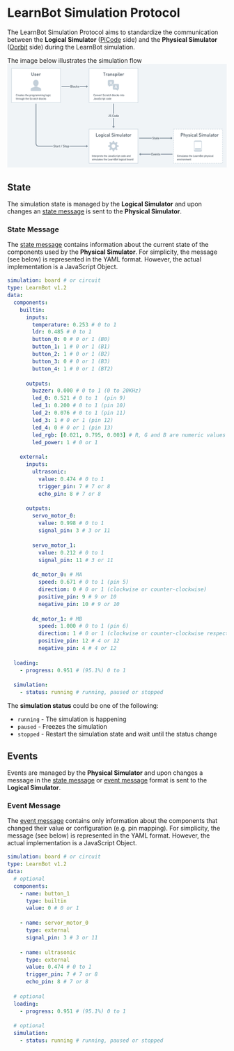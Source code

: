 # LearnBot Simulation Protocol

The LearnBot Simulation Protocol aims to standardize the communication between the **Logical Simulator** ([PiCode](https://picode.com.br) side) and the **Physical Simulator** ([Oorbit](https://oorbit.com.br) side) during the LearnBot simulation.

The image below illustrates the simulation flow
![Simulation Flow](./assets/code-simulation-flow.png)

## State

The simulation state is managed by the **Logical Simulator** and upon changes an [state message](#state-message) is sent to the **Physical Simulator**.

### State Message

The [state message](#state-message) contains information about the current state of the components used by the **Physical Simulator**. For simplicity, the message (see below) is represented in the YAML format. However, the actual implementation is a JavaScript Object.

```yaml
simulation: board # or circuit
type: LearnBot v1.2
data:
  components:
    builtin:
      inputs:
        temperature: 0.253 # 0 to 1
        ldr: 0.485 # 0 to 1
        button_0: 0 # 0 or 1 (B0)
        button_1: 1 # 0 or 1 (B1)
        button_2: 1 # 0 or 1 (B2)
        button_3: 0 # 0 or 1 (B3)
        button_4: 1 # 0 or 1 (BT2)

      outputs:
        buzzer: 0.000 # 0 to 1 (0 to 20KHz)
        led_0: 0.521 # 0 to 1  (pin 9)
        led_1: 0.200 # 0 to 1 (pin 10)
        led_2: 0.076 # 0 to 1 (pin 11)
        led_3: 1 # 0 or 1 (pin 12)
        led_4: 0 # 0 or 1 (pin 13)
        led_rgb: [0.021, 0.795, 0.003] # R, G and B are numeric values ranging from 0 to 1
        led_power: 1 # 0 or 1

    external:
      inputs:
        ultrasonic:
          value: 0.474 # 0 to 1
          trigger_pin: 7 # 7 or 8
          echo_pin: 8 # 7 or 8

      outputs:
        servo_motor_0:
          value: 0.998 # 0 to 1
          signal_pin: 3 # 3 or 11

        servo_motor_1:
          value: 0.212 # 0 to 1
          signal_pin: 11 # 3 or 11

        dc_motor_0: # MA
          speed: 0.671 # 0 to 1 (pin 5)
          direction: 0 # 0 or 1 (clockwise or counter-clockwise)
          positive_pin: 9 # 9 or 10
          negative_pin: 10 # 9 or 10

        dc_motor_1: # MB
          speed: 1.000 # 0 to 1 (pin 6)
          direction: 1 # 0 or 1 (clockwise or counter-clockwise respectively)
          positive_pin: 12 # 4 or 12
          negative_pin: 4 # 4 or 12

  loading:
    - progress: 0.951 # (95.1%) 0 to 1

  simulation:
    - status: running # running, paused or stopped
```

The **simulation status** could be one of the following:

- `running` - The simulation is happening
- `paused` - Freezes the simulation
- `stopped` - Restart the simulation state and wait until the status change

## Events

Events are managed by the **Physical Simulator** and upon changes a message in the [state message](#state-message) or [event message](#event-message) format is sent to the **Logical Simulator**.

### Event Message

The [event message](#event-message) contains only information about the components that changed their value or configuration (e.g. pin mapping). For simplicity, the message (see below) is represented in the YAML format. However, the actual implementation is a JavaScript Object.

```yaml
simulation: board # or circuit
type: LearnBot v1.2
data:
  # optional
  components:
    - name: button_1
      type: builtin
      value: 0 # 0 or 1

    - name: servor_motor_0
      type: external
      signal_pin: 3 # 3 or 11

    - name: ultrasonic
      type: external
      value: 0.474 # 0 to 1
      trigger_pin: 7 # 7 or 8
      echo_pin: 8 # 7 or 8

  # optional
  loading:
    - progress: 0.951 # (95.1%) 0 to 1

  # optional
  simulation:
    - status: running # running, paused or stopped
```
